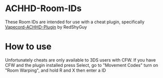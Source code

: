 # ACHHD-Room-IDs
These Room IDs are intended for use
with a cheat plugin, specifically
[Vapecord-ACHHD-Plugin](https://github.com/RedShyGuy/Vapecord-ACHHD-Plugin) by RedShyGuy

# How to use
Unfortunately cheats are only available to
3DS users with CFW. If you have CFW and the
plugin installed press Select, go to 
"Movement Codes" turn on "Room Warping",
and hold R and X then enter a ID
